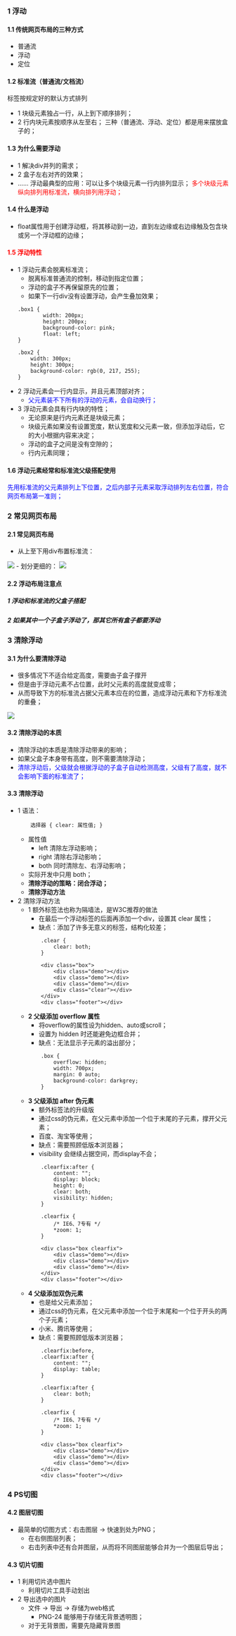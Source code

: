 <!--
 * @Descripttion: 
 * @version: 
 * @Author: 唐帆
 * @Date: 2020-04-08 13:36:25
 * @LastEditors: 唐帆
 * @LastEditTime: 2020-04-12 23:07:24
 -->

### 1 浮动
#### 1.1 传统网页布局的三种方式
- 普通流
- 浮动
- 定位

#### 1.2 标准流（普通流/文档流）
标签按规定好的默认方式排列
- 1 块级元素独占一行，从上到下顺序排列；
- 2 行内块元素按顺序从左至右；
三种（普通流、浮动、定位）都是用来摆放盒子的；

#### 1.3 为什么需要浮动
- 1 解决div并列的需求；
- 2 盒子左右对齐的效果；
- ……
浮动最典型的应用：可以让多个块级元素一行内排列显示；
<font color=red>多个块级元素纵向排列用标准流，横向排列用浮动；</font> 

#### 1.4 什么是浮动
- float属性用于创建浮动框，将其移动到一边，直到左边缘或右边缘触及包含块或另一个浮动框的边缘；

#### <font color=red>1.5 浮动特性</font> 
- 1 浮动元素会脱离标准流；
    - 脱离标准普通流的控制，移动到指定位置；
    - 浮动的盒子不再保留原先的位置；
    - 如果下一行div没有设置浮动，会产生叠加效果；
    ```
    .box1 {
            width: 200px;
            height: 200px;
            background-color: pink;
            float: left;
    }

    .box2 {
        width: 300px;
        height: 300px;
        background-color: rgb(0, 217, 255);
    }
    ```
- 2 浮动元素会一行内显示，并且元素顶部对齐；
    - <font color=blue>父元素装不下所有的浮动的元素，会自动换行；</font> 
- 3 浮动元素会具有行内块的特性；
    - 无论原来是行内元素还是块级元素；
    - 块级元素如果没有设置宽度，默认宽度和父元素一致，但添加浮动后，它的大小根据内容来决定；
    - 浮动的盒子之间是没有空隙的；
    - 行内元素同理；

#### 1.6 浮动元素经常和标准流父级搭配使用
<font color=blue>先用标准流的父元素排列上下位置，之后内部子元素采取浮动排列左右位置，符合网页布局第一准则；</font> 


### 2 常见网页布局
#### 2.1 常见网页布局
- 从上至下用div布置标准流：
<img src='1.png'>
- 划分更细的：
<img src='2.png'>

#### 2.2 浮动布局注意点
##### 1 浮动和标准流的父盒子搭配
##### 2 如果其中一个子盒子浮动了，那其它所有盒子都要浮动


### 3 清除浮动
#### 3.1 为什么要清除浮动
- 很多情况下不适合给定高度，需要由子盒子撑开
- 但是由于浮动元素不占位置，此时父元素的高度就变成零；
- 从而导致下方的标准流占据父元素本应在的位置，造成浮动元素和下方标准流的重叠；
<img src='3.png'>

#### 3.2 清除浮动的本质
- 清除浮动的本质是清除浮动带来的影响；
- 如果父盒子本身带有高度，则不需要清除浮动；
- <font color=blue>清除浮动后，父级就会根据浮动的子盒子自动检测高度，父级有了高度，就不会影响下面的标准流了；</font> 


#### 3.3 清除浮动
- 1 语法：
    ```
        选择器 { clear: 属性值; }
    ```
    - 属性值
        - left 清除左浮动影响；
        - right 清除右浮动影响；
        - both 同时清除左、右浮动影响；
    - 实际开发中只用 both；
    - <strong>清除浮动的策略：闭合浮动；</strong> 
    - <strong>清除浮动方法</strong>
- 2 清除浮动方法
    - 1 额外标签法也称为隔墙法，是W3C推荐的做法
        - 在最后一个浮动标签的后面再添加一个div，设置其 clear 属性；
        - 缺点：添加了许多无意义的标签，结构化较差；
        ```
            .clear {
                clear: both;
            }

            <div class="box">
                <div class="demo"></div>
                <div class="demo"></div>
                <div class="demo"></div>
                <div class="clear"></div>
            </div>
            <div class="footer"></div>
        ```
    - <strong>2 父级添加 overflow 属性</strong>
        - 将overflow的属性设为hidden、auto或scroll；
        - 设置为 hidden 时还能避免边框合并；
        - 缺点：无法显示子元素的溢出部分；
        ```
            .box {
                overflow: hidden;
                width: 700px;
                margin: 0 auto;
                background-color: darkgrey;
            }
        ```
    - <strong>3 父级添加 after 伪元素</strong>
        - 额外标签法的升级版
        - 通过css的伪元素，在父元素中添加一个位于末尾的子元素，撑开父元素；
        - 百度、淘宝等使用；
        - 缺点：需要照顾低版本浏览器；
        - visibility 会继续占据空间，而display不会；
        ```
            .clearfix:after {
                content: "";
                display: block;
                height: 0;
                clear: both;
                visibility: hidden;
            }

            .clearfix {
                /* IE6、7专有 */
                *zoom: 1;
            }

            <div class="box clearfix">
                <div class="demo"></div>
                <div class="demo"></div>
                <div class="demo"></div>
            </div>
            <div class="footer"></div>
        ```
    - <strong>4 父级添加双伪元素</strong>
        - 也是给父元素添加；
        - 通过css的伪元素，在父元素中添加一个位于末尾和一个位于开头的两个子元素；
        - 小米、腾讯等使用；
        - 缺点：需要照顾低版本浏览器；
        ```
            .clearfix:before,
            .clearfix:after {
                content: "";
                display: table;
            }

            .clearfix:after {
                clear: both;
            }

            .clearfix {
                /* IE6、7专有 */
                *zoom: 1;
            }

            <div class="box clearfix">
                <div class="demo"></div>
                <div class="demo"></div>
                <div class="demo"></div>
            </div>
            <div class="footer"></div>
        ```

### 4 PS切图
#### 4.2 图层切图
- 最简单的切图方式：右击图层 → 快速到处为PNG；
    - 在右侧图层列表；
    - 右击列表中还有合并图层，从而将不同图层能够合并为一个图层后导出；

#### 4.3 切片切图
- 1 利用切片选中图片
    - 利用切片工具手动划出
- 2 导出选中的图片
    - 文件 → 导出 → 存储为web格式
        - PNG-24 能够用于存储无背景透明图；
    - 对于无背景图，需要先隐藏背景图
